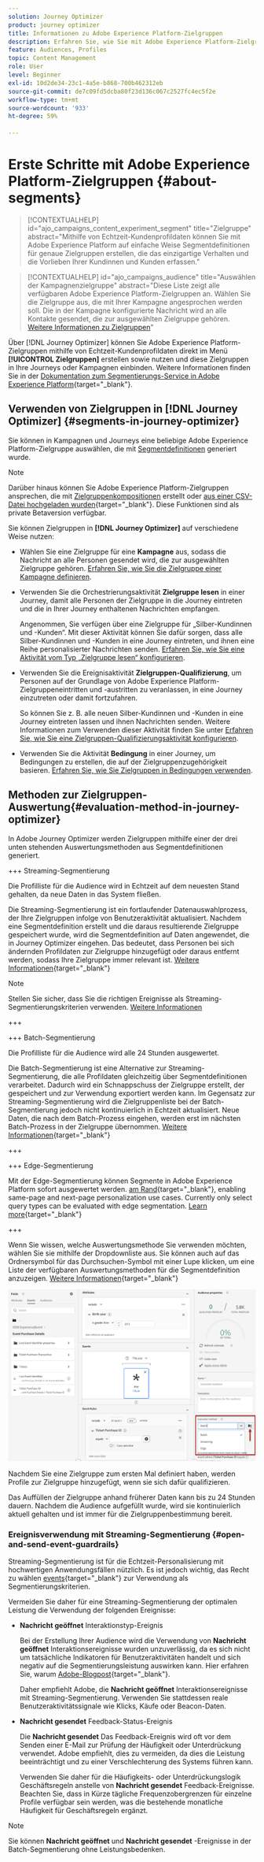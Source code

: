 ```yaml
---
solution: Journey Optimizer
product: journey optimizer
title: Informationen zu Adobe Experience Platform-Zielgruppen
description: Erfahren Sie, wie Sie mit Adobe Experience Platform-Zielgruppen arbeiten.
feature: Audiences, Profiles
topic: Content Management
role: User
level: Beginner
exl-id: 10d2de34-23c1-4a5e-b868-700b462312eb
source-git-commit: de7c09fd5dcba80f23d136c067c2527fc4ec5f2e
workflow-type: tm+mt
source-wordcount: '933'
ht-degree: 59%

---
```


# Erste Schritte mit Adobe Experience Platform-Zielgruppen {#about-segments}

>[!CONTEXTUALHELP]
>id="ajo_campaigns_content_experiment_segment"
>title="Zielgruppe"
>abstract="Mithilfe von Echtzeit-Kundenprofildaten können Sie mit Adobe Experience Platform auf einfache Weise Segmentdefinitionen für genaue Zielgruppen erstellen, die das einzigartige Verhalten und die Vorlieben Ihrer Kundinnen und Kunden erfassen."

>[!CONTEXTUALHELP]
>id="ajo_campaigns_audience"
>title="Auswählen der Kampagnenzielgruppe"
>abstract="Diese Liste zeigt alle verfügbaren Adobe Experience Platform-Zielgruppen an. Wählen Sie die Zielgruppe aus, die mit Ihrer Kampagne angesprochen werden soll. Die in der Kampagne konfigurierte Nachricht wird an alle Kontakte gesendet, die zur ausgewählten Zielgruppe gehören. [Weitere Informationen zu Zielgruppen](../audience/about-audiences.md)"

Über [!DNL Journey Optimizer] können Sie Adobe Experience Platform-Zielgruppen mithilfe von Echtzeit-Kundenprofildaten direkt im Menü **[!UICONTROL Zielgruppen]** erstellen sowie nutzen und diese Zielgruppen in Ihre Journeys oder Kampagnen einbinden. Weitere Informationen finden Sie in der [Dokumentation zum Segmentierungs-Service in Adobe Experience Platform](https://experienceleague.adobe.com/docs/experience-platform/segmentation/home.html?lang=de){target="_blank"}.

## Verwenden von Zielgruppen in [!DNL Journey Optimizer] {#segments-in-journey-optimizer}

Sie können in Kampagnen und Journeys eine beliebige Adobe Experience Platform-Zielgruppe auswählen, die mit [Segmentdefinitionen](../audience/creating-a-segment-definition.md) generiert wurde.

>[!NOTE]
>
>Darüber hinaus können Sie Adobe Experience Platform-Zielgruppen ansprechen, die mit [Zielgruppenkompositionen](../audience/get-started-audience-orchestration.md) erstellt oder [aus einer CSV-Datei hochgeladen wurden](https://experienceleague.adobe.com/docs/experience-platform/segmentation/ui/overview.html?lang=de#import-audience){target="_blank"}. Diese Funktionen sind als private Betaversion verfügbar.

Sie können Zielgruppen in **[!DNL Journey Optimizer]** auf verschiedene Weise nutzen:

* Wählen Sie eine Zielgruppe für eine **Kampagne** aus, sodass die Nachricht an alle Personen gesendet wird, die zur ausgewählten Zielgruppe gehören. [Erfahren Sie, wie Sie die Zielgruppe einer Kampagne definieren](../campaigns/create-campaign.md#define-the-audience-audience).

* Verwenden Sie die Orchestrierungsaktivität **Zielgruppe lesen** in einer Journey, damit alle Personen der Zielgruppe in die Journey eintreten und die in Ihrer Journey enthaltenen Nachrichten empfangen.

  Angenommen, Sie verfügen über eine Zielgruppe für „Silber-Kundinnen und -Kunden“. Mit dieser Aktivität können Sie dafür sorgen, dass alle Silber-Kundinnen und -Kunden in eine Journey eintreten, und ihnen eine Reihe personalisierter Nachrichten senden. [Erfahren Sie, wie Sie eine Aktivität vom Typ „Zielgruppe lesen“ konfigurieren](../building-journeys/read-audience.md#configuring-segment-trigger-activity).

* Verwenden Sie die Ereignisaktivität **Zielgruppen-Qualifizierung**, um Personen auf der Grundlage von Adobe Experience Platform-Zielgruppeneintritten und -austritten zu veranlassen, in eine Journey einzutreten oder damit fortzufahren.

  So können Sie z. B. alle neuen Silber-Kundinnen und -Kunden in eine Journey eintreten lassen und ihnen Nachrichten senden. Weitere Informationen zum Verwenden dieser Aktivität finden Sie unter [Erfahren Sie, wie Sie eine Zielgruppen-Qualifizierungsaktivität konfigurieren](../building-journeys/audience-qualification-events.md).

* Verwenden Sie die Aktivität **Bedingung** in einer Journey, um Bedingungen zu erstellen, die auf der Zielgruppenzugehörigkeit basieren. [Erfahren Sie, wie Sie Zielgruppen in Bedingungen verwenden](../building-journeys/condition-activity.md#using-a-segment).

## Methoden zur Zielgruppen-Auswertung{#evaluation-method-in-journey-optimizer}

In Adobe Journey Optimizer werden Zielgruppen mithilfe einer der drei unten stehenden Auswertungsmethoden aus Segmentdefinitionen generiert.

+++ Streaming-Segmentierung 

Die Profilliste für die Audience wird in Echtzeit auf dem neuesten Stand gehalten, da neue Daten in das System fließen.

Die Streaming-Segmentierung ist ein fortlaufender Datenauswahlprozess, der Ihre Zielgruppen infolge von Benutzeraktivität aktualisiert. Nachdem eine Segmentdefinition erstellt und die daraus resultierende Zielgruppe gespeichert wurde, wird die Segmentdefinition auf Daten angewendet, die in Journey Optimizer eingehen. Das bedeutet, dass Personen bei sich ändernden Profildaten zur Zielgruppe hinzugefügt oder daraus entfernt werden, sodass Ihre Zielgruppe immer relevant ist. [Weitere Informationen](https://experienceleague.adobe.com/docs/experience-platform/segmentation/ui/streaming-segmentation.html#query-types){target="_blank"}

>[!NOTE]
>
>Stellen Sie sicher, dass Sie die richtigen Ereignisse als Streaming-Segmentierungskriterien verwenden. [Weitere Informationen](#open-and-send-event-guardrails)

+++

+++ Batch-Segmentierung

Die Profilliste für die Audience wird alle 24 Stunden ausgewertet.

Die Batch-Segmentierung ist eine Alternative zur Streaming-Segmentierung, die alle Profildaten gleichzeitig über Segmentdefinitionen verarbeitet. Dadurch wird ein Schnappschuss der Zielgruppe erstellt, der gespeichert und zur Verwendung exportiert werden kann. Im Gegensatz zur Streaming-Segmentierung wird die Zielgruppenliste bei der Batch-Segmentierung jedoch nicht kontinuierlich in Echtzeit aktualisiert. Neue Daten, die nach dem Batch-Prozess eingehen, werden erst im nächsten Batch-Prozess in der Zielgruppe übernommen. [Weitere Informationen](https://experienceleague.adobe.com/docs/experience-platform/segmentation/home.html#batch){target="_blank"}

+++

+++ Edge-Segmentierung

Mit der Edge-Segmentierung können Segmente in Adobe Experience Platform sofort ausgewertet werden. [am Rand](https://experienceleague.adobe.com/docs/experience-platform/edge/home.html?lang=de){target="_blank"}, enabling same-page and next-page personalization use cases. Currently only select query types can be evaluated with edge segmentation. [Learn more](https://experienceleague.adobe.com/docs/experience-platform/segmentation/ui/edge-segmentation.html#query-types){target="_blank"}

+++

Wenn Sie wissen, welche Auswertungsmethode Sie verwenden möchten, wählen Sie sie mithilfe der Dropdownliste aus. Sie können auch auf das Ordnersymbol für das Durchsuchen-Symbol mit einer Lupe klicken, um eine Liste der verfügbaren Auswertungsmethoden für die Segmentdefinition anzuzeigen. [Weitere Informationen](https://experienceleague.adobe.com/docs/experience-platform/segmentation/ui/segment-builder.html#segment-properties){target="_blank"}

![](assets/evaluation-methods.png)

<!--The determination between batch segmentation and streaming segmentation is made by the system for each audience, based on the complexity and the cost of evaluating the segment definition rule. You can view the evaluation method for each audience in the **[!UICONTROL Evaluation method]** column of the audience list.
    
![](assets/evaluation-method.png)

>[!NOTE]
>
>If the **[!UICONTROL Evaluation method]** column does not display, you  need to add it using configuration button on the top right of the list.-->

Nachdem Sie eine Zielgruppe zum ersten Mal definiert haben, werden Profile zur Zielgruppe hinzugefügt, wenn sie sich dafür qualifizieren.

Das Auffüllen der Zielgruppe anhand früherer Daten kann bis zu 24 Stunden dauern. Nachdem die Audience aufgefüllt wurde, wird sie kontinuierlich aktuell gehalten und ist immer für die Zielgruppenbestimmung bereit.

### Ereignisverwendung mit Streaming-Segmentierung {#open-and-send-event-guardrails}

Streaming-Segmentierung ist für die Echtzeit-Personalisierung mit hochwertigen Anwendungsfällen nützlich. Es ist jedoch wichtig, das Recht zu wählen [events](https://experienceleague.adobe.com/docs/experience-platform/segmentation/ui/segment-builder.html?lang=de#events){target="_blank"} zur Verwendung als Segmentierungskriterien.

Vermeiden Sie daher für eine Streaming-Segmentierung der optimalen Leistung die Verwendung der folgenden Ereignisse:

* **Nachricht geöffnet** Interaktionstyp-Ereignis

  Bei der Erstellung Ihrer Audience wird die Verwendung von **Nachricht geöffnet** Interaktionsereignisse wurden unzuverlässig, da es sich nicht um tatsächliche Indikatoren für Benutzeraktivitäten handelt und sich negativ auf die Segmentierungsleistung auswirken kann. Hier erfahren Sie, warum [Adobe-Blogpost](https://blog.adobe.com/en/publish/2021/06/24/what-apples-mail-privacy-protection-means-for-email-marketers){target="_blank"}.

  Daher empfiehlt Adobe, die **Nachricht geöffnet** Interaktionsereignisse mit Streaming-Segmentierung. Verwenden Sie stattdessen reale Benutzeraktivitätssignale wie Klicks, Käufe oder Beacon-Daten.

* **Nachricht gesendet** Feedback-Status-Ereignis

  Die **Nachricht gesendet** Das Feedback-Ereignis wird oft vor dem Senden einer E-Mail zur Prüfung der Häufigkeit oder Unterdrückung verwendet. Adobe empfiehlt, dies zu vermeiden, da dies die Leistung beeinträchtigt und zu einer Verschlechterung des Systems führen kann.

  Verwenden Sie daher für die Häufigkeits- oder Unterdrückungslogik Geschäftsregeln anstelle von **Nachricht gesendet** Feedback-Ereignisse. Beachten Sie, dass in Kürze tägliche Frequenzobergrenzen für einzelne Profile verfügbar sein werden, was die bestehende monatliche Häufigkeit für Geschäftsregeln ergänzt.

>[!NOTE]
>
>Sie können **Nachricht geöffnet** und **Nachricht gesendet** -Ereignisse in der Batch-Segmentierung ohne Leistungsbedenken.
